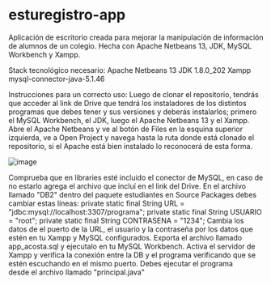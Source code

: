 # esturegistro-app
Aplicación de escritorio creada para mejorar la manipulación de información de alumnos de un colegio. Hecha con Apache Netbeans 13, JDK, MySQL Workbench y Xampp.

Stack tecnológico necesario: 
Apache Netbeans 13
JDK 1.8.0_202
Xampp
mysql-connector-java-5.1.46


Instrucciones para un correcto uso: 
Luego de clonar el repositorio, tendrás que acceder al link de Drive que tendrá los instaladores de los distintos programas que debes tener y sus versiones y deberás instalarlos; primero el MySQL Workbench, el JDK, luego el Apache Netbeans 13 y el Xampp. 
Abre el Apache Netbeans y ve al botón de Files en la esquina superior izquierda, ve a Open Project y navega hasta la ruta donde está clonado el repositorio, si el Apache está bien instalado lo reconocerá de esta forma. 

![image](https://github.com/user-attachments/assets/7ac9aebf-5b3a-4b15-a725-8ec24ca4f4e9)






Comprueba que en libraries esté incluido el conector de MySQL, en caso de no estarlo agrega el archivo que incluí en el link del Drive.
En el archivo llamado "DB2" dentro del paquete estudiantes en Source Packages debes cambiar estas líneas:
private static final String URL = "jdbc:mysql://localhost:3307/programa";
    private static final String USUARIO = "root";
    private static final String CONTRASENA = "1234";
Cambia los datos de  el puerto de la URL, el usuario y la contraseña por los datos que estén en tu Xampp y MySQL configurados.
Exporta el archivo llamado app_acosta.sql y ejecutalo en tu MySQL Workbench.
Activa el servidor de Xampp y verifica la conexión entre la DB y el programa verificando que se estén escuchando en el mismo puerto.
Debes ejecutar el programa desde el archivo llamado "principal.java"
